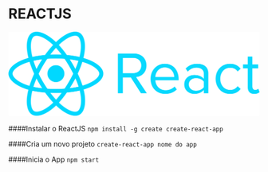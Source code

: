 # REACTJS

![](https://github.com/wilcesar/ReactJs/blob/master/logo.png)

####Instalar o ReactJS
`npm install -g create create-react-app`

####Cria um novo projeto
`create-react-app nome do app`

####Inicia o App
`npm start`
